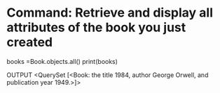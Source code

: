 # Command: Retrieve and display all attributes of the book you just created

books =Book.objects.all()
print(books)

OUTPUT
<QuerySet [<Book: the title 1984, author George Orwell, and publication year 1949.>]>
